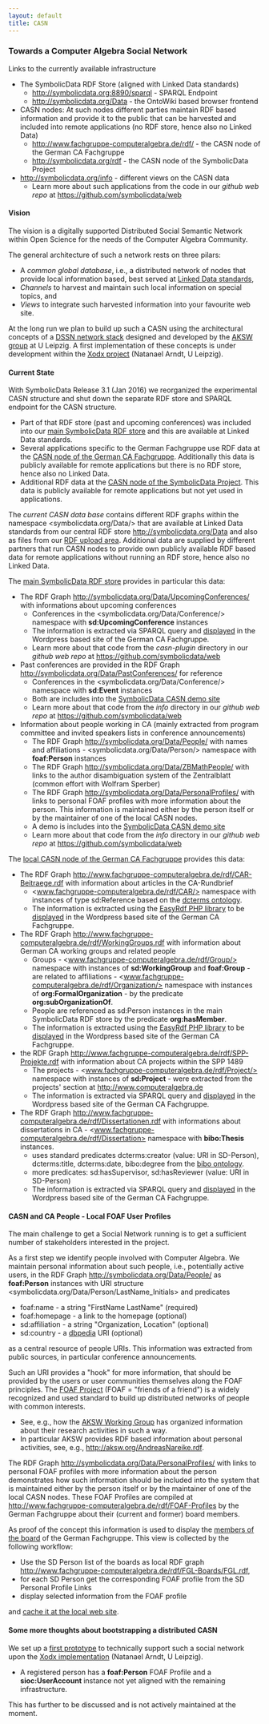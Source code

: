 ```yaml
---
layout: default
title: CASN
---
```


### Towards a Computer Algebra Social Network

Links to the currently available infrastructure

-   The SymbolicData RDF Store (aligned with Linked Data standards)
    -   <http://symbolicdata.org:8890/sparql> - SPARQL Endpoint
    -   <http://symbolicdata.org/Data> - the OntoWiki based browser frontend
-   CASN nodes: At such nodes different parties maintain RDF based information and provide it to the public that can be harvested and included into remote applications (no RDF store, hence also no Linked Data)
    -   <http://www.fachgruppe-computeralgebra.de/rdf/> - the CASN node of the German CA Fachgruppe
    -   <http://symbolicdata.org/rdf> - the CASN node of the SymbolicData Project
-   <http://symbolicdata.org/info> - different views on the CASN data
    -   Learn more about such applications from the code in our *github web repo* at <https://github.com/symbolicdata/web>

#### Vision

The vision is a digitally supported Distributed Social Semantic Network within Open Science for the needs of the Computer Algebra Community.

The general architecture of such a network rests on three pilars:

-   A *common global database*, i.e., a distributed network of nodes that provide local information based, best served at [Linked Data standards](https://en.wikipedia.org/wiki/Linked_data),
-   *Channels* to harvest and maintain such local information on special topics, and
-   *Views* to integrate such harvested information into your favourite web site.

At the long run we plan to build up such a CASN using the architectural concepts of a [DSSN network stack](http://aksw.org/Projects/DSSN.html) designed and developed by the [AKSW group](http://aksw.org) at U Leipzig. A first implementation of these concepts is under development within the [Xodx project](http://aksw.org/Projects/Xodx.html) (Natanael Arndt, U Leipzig).

#### Current State

With SymbolicData Release 3.1 (Jan 2016) we reorganized the experimental CASN structure and shut down the separate RDF store and SPARQL endpoint for the CASN structure.

-   Part of that RDF store (past and upcoming conferences) was included into our [main SymbolicData RDF store](http://symbolicdata.org/Data) and this are available at Linked Data standards.
-   Several applications specific to the German Fachgruppe use RDF data at the [CASN node of the German CA Fachgruppe](http://www.fachgruppe-computeralgebra.de/rdf/). Additionally this data is publicly available for remote applications but there is no RDF store, hence also no Linked Data.
-   Additional RDF data at the [CASN node of the SymbolicData Project](http://symbolicdata.org/rdf). This data is publicly available for remote applications but not yet used in applications.

The *current CASN data base* contains different RDF graphs within the namespace <symbolicdata.org/Data/> that are available at Linked Data standards from our central RDF store <http://symbolicdata.org/Data> and also as files from our [RDF upload area](http://symbolicdata.org/RDFData/). Additional data are supplied by different partners that run CASN nodes to provide own publicly available RDF based data for remote applications without running an RDF store, hence also no Linked Data.

The [main SymbolicData RDF store](http://symbolicdata.org/Data) provides in particular this data:

-   The RDF Graph <http://symbolicdata.org/Data/UpcomingConferences/> with informations about upcoming conferences
    -   Conferences in the <symbolicdata.org/Data/Conference/> namespace with **sd:UpcomingConference** instances
    -   The information is extracted via SPARQL query and [displayed](http://www.fachgruppe-computeralgebra.de/tagungsankuendigungen/) in the Wordpress based site of the German CA Fachgruppe.
    -   Learn more about that code from the *casn-plugin* directory in our *github web repo* at <https://github.com/symbolicdata/web>
-   Past conferences are provided in the RDF Graph <http://symbolicdata.org/Data/PastConferences/> for reference
    -   Conferences in the <symbolicdata.org/Data/Conference/> namespace with **sd:Event** instances
    -   Both are includes into the [SymbolicData CASN demo site](http://symbolicdata.org/info)
    -   Learn more about that code from the *info* directory in our *github web repo* at <https://github.com/symbolicdata/web>
-   Information about people working in CA (mainly extracted from program committee and invited speakers lists in conference announcements)
    -   The RDF Graph <http://symbolicdata.org/Data/People/> with names and affiliations - <symbolicdata.org/Data/Person/> namespace with **foaf:Person** instances
    -   The RDF Graph <http://symbolicdata.org/Data/ZBMathPeople/> with links to the author disambiguation system of the Zentralblatt (common effort with Wolfram Sperber)
    -   The RDF Graph <http://symbolicdata.org/Data/PersonalProfiles/> with links to personal FOAF profiles with more information about the person. This information is maintained either by the person itself or by the maintainer of one of the local CASN nodes.
    -   A demo is includes into the [SymbolicData CASN demo site](http://symbolicdata.org/info)
    -   Learn more about that code from the *info* directory in our *github web repo* at <https://github.com/symbolicdata/web>

The [local CASN node of the German CA Fachgruppe](http://www.fachgruppe-computeralgebra.de/rdf/) provides this data:

-   The RDF Graph <http://www.fachgruppe-computeralgebra.de/rdf/CAR-Beitraege.rdf> with information about articles in the CA-Rundbrief
    -   <www.fachgruppe-computeralgebra.de/rdf/CAR/> namespace with instances of type sd:Reference based on the [dcterms ontology](http://dublincore.org/documents/dcmi-terms/).
    -   The information is extracted using the [EasyRdf PHP library](http://www.easyrdf.org/) to be [displayed](http://www.fachgruppe-computeralgebra.de/rundbrief-beitraege/) in the Wordpress based site of the German CA Fachgruppe.
-   The RDF Graph <http://www.fachgruppe-computeralgebra.de/rdf/WorkingGroups.rdf> with information about German CA working groups and related people
    -   Groups - <www.fachgruppe-computeralgebra.de/rdf/Group/> namespace with instances of **sd:WorkingGroup** and **foaf:Group** - are related to affiliations - <www.fachgruppe-computeralgebra.de/rdf/Organization/> namespace with instances of **org:FormalOrganization** - by the predicate **org:subOrganizationOf**.
    -   People are referenced as sd:Person instances in the main SymbolicData RDF store by the predicate **org:hasMember**.
    -   The information is extracted using the [EasyRdf PHP library](http://www.easyrdf.org/) to be [displayed](http://www.fachgruppe-computeralgebra.de/arbeitsgruppen/) in the Wordpress based site of the German CA Fachgruppe.
-   the RDF Graph <http://www.fachgruppe-computeralgebra.de/rdf/SPP-Projekte.rdf> with information about CA projects within the SPP 1489
    -   The projects - <www.fachgruppe-computeralgebra.de/rdf/Project/> namespace with instances of **sd:Project** - were extracted from the projects' section at <http://www.computeralgebra.de>
    -   The information is extracted via SPARQL query and [displayed](http://www.fachgruppe-computeralgebra.de/projekte/) in the Wordpress based site of the German CA Fachgruppe.
-   The RDF Graph <http://www.fachgruppe-computeralgebra.de/rdf/Dissertationen.rdf> with informations about dissertations in CA - <www.fachgruppe-computeralgebra.de/rdf/Dissertation> namespace with **bibo:Thesis** instances.
    -   uses standard predicates dcterms:creator (value: URI in SD-Person), dcterms:title, dcterms:date, bibo:degree from the [bibo ontology](http://bibliontology.com).
    -   more predicates: sd:hasSupervisor, sd:hasReviewer (value: URI in SD-Person)
    -   The information is extracted via SPARQL query and [displayed](http://www.fachgruppe-computeralgebra.de/dissertationen/) in the Wordpress based site of the German CA Fachgruppe.

#### CASN and CA People - Local FOAF User Profiles

The main challenge to get a Social Network running is to get a sufficient number of stakeholders interested in the project.

As a first step we identify people involved with Computer Algebra. We maintain personal information about such people, i.e., potentially active users, in the RDF Graph <http://symbolicdata.org/Data/People/> as **foaf:Person** instances with URI structure <symbolicdata.org/Data/Person/LastName_Initials> and predicates

-   foaf:name - a string "FirstName LastName" (required)
-   foaf:homepage - a link to the homepage (optional)
-   sd:affiliation - a string "Organization, Location" (optional)
-   sd:country - a [dbpedia](http://dbpedia.org) URI (optional)

as a central resource of people URIs. This information was extracted from public sources, in particular conference announcements.

Such an URI provides a "hook" for more information, that should be provided by the users or user communities themselves along the FOAF principles. The [FOAF Project](http://www.foaf-project.org/) (FOAF = "friends of a friend") is a widely recognized and used standard to build up distributed networks of people with common interests.

-   See, e.g., how the [AKSW Working Group](http://aksw.org) has organized information about their research activities in such a way.
-   In particular AKSW provides RDF based information about personal activities, see, e.g., <http://aksw.org/AndreasNareike.rdf>.

The RDF Graph <http://symbolicdata.org/Data/PersonalProfiles/> with links to personal FOAF profiles with more information about the person demonstrates how such information should be included into the system that is maintained either by the person itself or by the maintainer of one of the local CASN nodes. These FOAF Profiles are compiled at <http://www.fachgruppe-computeralgebra.de/rdf/FOAF-Profiles> by the German Fachgruppe about their (current and former) board members.

As proof of the concept this information is used to display the [members of the board](http://www.fachgruppe-computeralgebra.de/fachgruppenleitung/) of the German Fachgruppe. This view is collected by the following workflow:

-   Use the SD Person list of the boards as local RDF graph <http://www.fachgruppe-computeralgebra.de/rdf/FGL-Boards/FGL.rdf>,
-   for each SD Person get the corresponding FOAF profile from the SD Personal Profile Links
-   display selected information from the FOAF profile

and [cache it at the local web site](http://www.fachgruppe-computeralgebra.de/rdf/FGL-Boards/).

#### Some more thoughts about bootstrapping a distributed CASN

We set up a [first prototype](http://symbolicdata.org/xodx) to technically support such a social network upon the [Xodx implementation](http://aksw.org/Projects/Xodx.html) (Natanael Arndt, U Leipzig).

-   A registered person has a **foaf:Person** FOAF Profile and a **sioc:UserAccount** instance not yet aligned with the remaining infrastructure.

This has further to be discussed and is not actively maintained at the moment.
